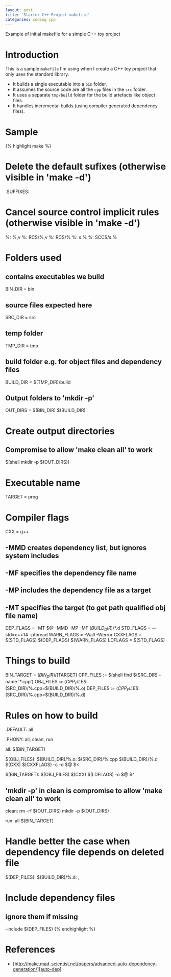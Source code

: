 ```yaml
---
layout: post
title: 'Starter C++ Project makefile'
categories: coding cpp
---
```


Example of initial makefile for a simple C++ toy project


# Introduction

This is a sample `makefile` I'm using when I create a C++ toy project that only
uses the standard library.

- It builds a single executable into a `bin` folder.
- It assumes the source code are all the `cpp` files in the `src` folder.
- It uses a separate `tmp/build` folder for the build artefacts like object files.
- It handles incremental builds (using compiler generated dependency files).

# Sample

{% highlight make %}
# Delete the default sufixes (otherwise visible in 'make -d')
.SUFFIXES:

# Cancel source control implicit rules (otherwise visible in 'make -d')
%: %,v
%: RCS/%,v
%: RCS/%
%: s.%
%: SCCS/s.%

# Folders used
## contains executables we build
BIN_DIR = bin
## source files expected here
SRC_DIR = src
## temp folder
TMP_DIR = tmp
## build folder e.g. for object files and dependency files
BUILD_DIR = $(TMP_DIR)/build
## Output folders to 'mkdir -p'
OUT_DIRS = $(BIN_DIR) $(BUILD_DIR)

# Create output directories
## Compromise to allow 'make clean all' to work
$(shell mkdir -p $(OUT_DIRS))

# Executable name
TARGET = prog

# Compiler flags
CXX = g++
## -MMD creates dependency list, but ignores system includes
## -MF specifies the dependency file name
## -MP includes the dependency file as a target
## -MT specifies the target (to get path qualified obj file name)
DEP_FLAGS = -MT $@ -MMD -MP -MF $(BUILD_DIR)/$*.d
STD_FLAGS = --std=c++14 -pthread
WARN_FLAGS = -Wall -Werror
CXXFLAGS = $(STD_FLAGS) $(DEP_FLAGS) $(WARN_FLAGS)
LDFLAGS = $(STD_FLAGS)

# Things to build
BIN_TARGET = $(BIN_DIR)/$(TARGET)
CPP_FILES := $(shell find $(SRC_DIR) -name '*.cpp')
OBJ_FILES := $(CPP_FILES:$(SRC_DIR)/%.cpp=$(BUILD_DIR)/%.o)
DEP_FILES := $(CPP_FILES:$(SRC_DIR)/%.cpp=$(BUILD_DIR)/%.d)

# Rules on how to build

.DEFAULT: all

.PHONY: all, clean, run

all: $(BIN_TARGET)

$(OBJ_FILES): $(BUILD_DIR)/%.o: $(SRC_DIR)/%.cpp $(BUILD_DIR)/%.d
	$(CXX) $(CXXFLAGS) -c -o $@ $<

$(BIN_TARGET): $(OBJ_FILES)
	$(CXX) $(LDFLAGS) -o $@ $^

## 'mkdir -p' in clean is compromise to allow 'make clean all' to work
clean:
	rm -rf $(OUT_DIRS)
	mkdir -p $(OUT_DIRS)

run: all
	$(BIN_TARGET)

# Handle better the case when dependency file depends on deleted file
$(DEP_FILES): $(BUILD_DIR)/%.d: ;

# Include dependency files
## ignore them if missing
-include $(DEP_FILES)
{% endhighlight %}


# References

- [http://make.mad-scientist.net/papers/advanced-auto-dependency-generation/][auto-dep]


[auto-dep]: http://make.mad-scientist.net/papers/advanced-auto-dependency-generation/
